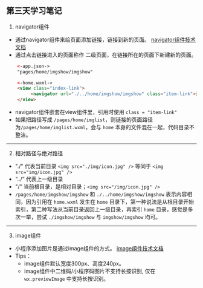## 第三天学习笔记
1. navigator组件
* 通过navigator组件来给页面添加链接，链接到新的页面。 [navigator组件技术文档](https://developers.weixin.qq.com/miniprogram/dev/component/navigator.html)
* 通过点击链接进入的页面称作 二级页面，在链接所在的页面下新建新的页面。
```html
    <-app.json->
    "pages/home/imgshow/imgshow"

    <-home.wxml->
    <view class="index-link">
         <navigator url="./../home/imgshow/imgshow" class="item-link">让小程序显示图片</navigator>
    </view>
```
* navigator组件嵌套在view组件里，引用时使用 `class = "item-link"`
* 如果把路径写成 `/pages/home/imglist`，则链接的页面路径为`/pages/home/imglist.wxml`，会与 `home` 本身的文件混在一起，代码目录不整洁。
---
2. 相对路径与绝对路径
*  "./" 代表当前目录 `<img src="./img/icon.jpg" />` 等同于 `<img src="img/icon.jpg" />`
* “../” 代表上一级目录
* "/"   当前根目录，是相对目录；`<img src="/img/icon.jpg" />`
* `/pages/home/imgshow/imgshow` 和 `./../home/imgshow/imgshow` 表示内容相同，因为引用在 `home.wxml` 发生在 `home` 目录下，第一种说法是从根目录开始索引，第二种写法从当前目录返回上一级目录，再索引 `home` 目录，感觉是多次一举，尝试 `./imgshow/imgshow` 与 `imgshow/imgshow` 均可。
---
3. image组件
* 小程序添加图片是通过image组件的方式。 [image组件技术文档](https://developers.weixin.qq.com/miniprogram/dev/component/image.html)
* Tips：
    * image组件默认宽度300px、高度240px。
    * image组件中二维码/小程序码图片不支持长按识别, 仅在 `wx.previewImage` 中支持长按识别。
    
